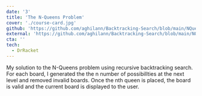 ```yaml
---
date: '3'
title: 'The N-Queens Problem'
cover: './course-card.jpg'
github: 'https://github.com/aghilann/Backtracking-Search/blob/main/NQueens.rkt'
external: 'https://github.com/aghilann/Backtracking-Search/blob/main/NQueens.rkt'
cta: ''
tech:
  - DrRacket
---
```


My solution to the N-Queens problem using recursive backtracking search. For each board, I generated the the n number of possibillties at the next level and removed invalid boards. Once the nth queen is placed, the board is valid and the current board is displayed to the user.
